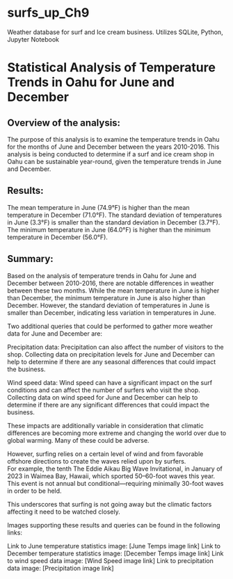 # surfs_up_Ch9
Weather database for surf and Ice cream business. Utilizes SQLite, Python, Jupyter Notebook

# Statistical Analysis of Temperature Trends in Oahu for June and December

## Overview of the analysis:
The purpose of this analysis is to examine the temperature trends in Oahu for the months of June and December between the years 2010-2016. This analysis is being conducted to determine if a surf and ice cream shop in Oahu can be sustainable year-round, given the temperature trends in June and December.

## Results:

The mean temperature in June (74.9°F) is higher than the mean temperature in December (71.0°F).
The standard deviation of temperatures in June (3.3°F) is smaller than the standard deviation in December (3.7°F).
The minimum temperature in June (64.0°F) is higher than the minimum temperature in December (56.0°F).

## Summary:
Based on the analysis of temperature trends in Oahu for June and December between 2010-2016, there are notable differences in weather between these two months. While the mean temperature in June is higher than December, the minimum temperature in June is also higher than December. However, the standard deviation of temperatures in June is smaller than December, indicating less variation in temperatures in June.

Two additional queries that could be performed to gather more weather data for June and December are:


Precipitation data: Precipitation can also affect the number of visitors to the shop. Collecting data on precipitation levels for June and December can help to determine if there are any seasonal differences that could impact the business.

Wind speed data: Wind speed can have a significant impact on the surf conditions and can affect the number of surfers who visit the shop. Collecting data on wind speed for June and December can help to determine if there are any significant differences that could impact the business. 

These impacts are additionally variable in consideration that climatic differences are becoming more extreme and changing the world over due to global warming. Many of these could be adverse.

However, surfing relies on a certain level of wind and from favorable offshore directions to create the waves relied upon by surfers.  
For example, the tenth The Eddie Aikau Big Wave Invitational, in January of 2023 in Waimea Bay, Hawaii, which sported 50–60-foot waves this year. 
This event is not annual but conditional—requiring minimally 30-foot waves in order to be held.

This underscores that surfing is not going away but the climatic factors affecting it need to be watched closely.



Images supporting these results and queries can be found in the following links:

Link to June temperature statistics image: [June Temps image link]
Link to December temperature statistics image: [December Temps image link]
Link to wind speed data image: [Wind Speed image link]
Link to precipitation data image: [Precipitation image link]
